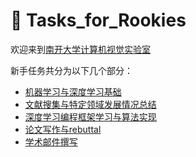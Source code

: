 # 💪 Tasks\_for\_Rookies

欢迎来到[南开大学计算机视觉实验室](http://cv.nankai.edu.cn/)

新手任务共分为以下几个部分：

* [机器学习与深度学习基础](text/ml-and-dl-fundamentals.md)
* [文献搜集与特定领域发展情况总结](text/literature-collection-and-summary-of-fields.md)
* [深度学习编程框架学习与算法实现](text/programming-learning.md)
* [论文写作与rebuttal](text/writing-and-rebuttal.md)
* [学术邮件撰写](text/academic-mail-writing.md)
